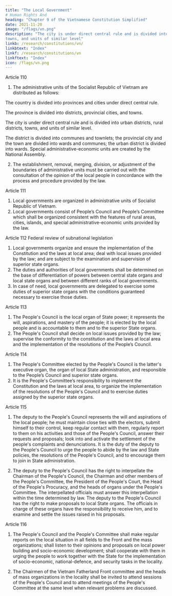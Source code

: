 ```yaml
---
title: "The Local Government"
# Human Rights And 
heading: "Chapter 9 of the Vietnamese Constitution Simplified"
date: 2021-11-20
image: "/flags/vn.png"
description: "The city is under direct central rule and is divided into urban districts, rural districts,
towns, and units of similar level"
linkb: /research/constitutions/vn/
linkbtext: "Index"
linkf: /research/constitutions/vn
linkftext: "Index"
icon: /flags/vn.png
---
```



Article 110

1. The administrative units of the Socialist Republic of Vietnam are distributed as follows:

The country is divided into provinces and cities under direct central rule.

The province is divided into districts, provincial cities, and towns. 

The city is under direct central rule and is divided into urban districts, rural districts,
towns, and units of similar level.

The district is divided into communes and townlets; the provincial city and
the town are divided into wards and communes; the urban district is divided into wards.
Special administrative-economic units are created by the National Assembly.

2. The establishment, removal, merging, division, or adjustment of the boundaries of administrative units must be carried out with the consultation of the opinion of the local people in concordance with the process and procedure provided by the law.


Article 111
1. Local governments are organized in administrative units of Socialist Republic of
Vietnam.
2. Local governments consist of People’s Council and People’s Committee which
shall be organized consistent with the features of rural areas, cities, islands, and
special administrative-economic units provided by the law.


Article 112
Federal review of subnational legislation
1. Local governments organize and ensure the implementation of the Constitution
and the laws at local area; deal with local issues provided by the law; and are
subject to the examination and supervision of superior state organs.
2. The duties and authorities of local governments shall be determined on the base
of differentiation of powers between central state organs and local state organs
and between different ranks of local governments.
3. In case of need, local governments are delegated to exercise some duties of
superior state organs with the conditions guaranteed necessary to exercise
those duties.


Article 113
1. The People's Council is the local organ of State power; it represents the will,
aspirations, and mastery of the people; it is elected by the local people and is
accountable to them and to the superior State organs.
2. The People's Council shall decide on local issues provided by the law; supervise
the conformity to the constitution and the laws at local area and the
implementation of the resolutions of the People’s Council.


Article 114
1. The People's Committee elected by the People's Council is the latter's executive
organ, the organ of local State administration, and responsible to the People’s
Council and superior state organs.
2. It is the People's Committee’s responsibility to implement the Constitution and
the laws at local area, to organize the implementation of the resolutions of the
People's Council and to exercise duties assigned by the superior state organs.


Article 115

1. The deputy to the People's Council represents the will and aspirations of the local people; he must maintain close ties with the electors, submit himself to their control, keep regular contact with them, regularly report to them on his activities and those of the People's Council, answer their requests and proposals; look into
and activate the settlement of the people's complaints and denunciations. It is
the duty of the deputy to the People's Council to urge the people to abide by the
law and State policies, the resolutions of the People's Council, and to encourage
them to join in State administration.

2. The deputy to the People's Council has the right to interpellate the Chairman of the People's Council, the Chairman and other members of the People's Committee, the President of the People's Court, the Head of the People's Procuracy, and the heads of organs under the People's Committee. The interpellated officials must answer this interpellation within the time determined by law. The deputy to the People's Council has the right to make proposals to local State organs. The officials in charge of these organs have the responsibility
to receive him, and to examine and settle the issues raised in his proposals.

Article 116

1. The People's Council and the People's Committee shall make regular reports on the local situation in all fields to the Front and the mass organizations; shall listen to their opinions and proposals on local power building and socio-economic development; shall cooperate with them in urging the people to work together
with the State for the implementation of socio-economic, national-defence, and
security tasks in the locality.

2. The Chairmen of the Vietnam Fatherland Front committee and the heads of mass organizations in the locality shall be invited to attend sessions of the People's Council and to attend meetings of the People's Committee at the same level when relevant problems are discussed.



